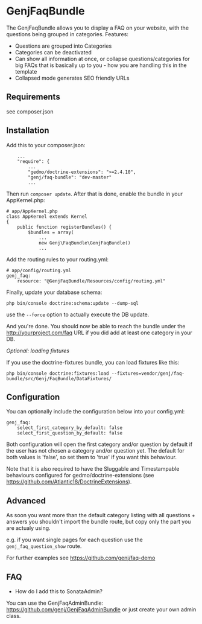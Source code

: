 # GenjFaqBundle

The GenjFaqBundle allows you to display a FAQ on your website, with the questions being grouped in categories. Features:

* Questions are grouped into Categories
* Categories can be deactivated
* Can show all information at once, or collapse questions/categories for big FAQs
 that is basically up to you - how you are handling this in the template
* Collapsed mode generates SEO friendly URLs



## Requirements

see composer.json


## Installation

Add this to your composer.json:

```
    ...
    "require": {
        ...
        "gedmo/doctrine-extensions": ">=2.4.10",
        "genj/faq-bundle": "dev-master"
        ...
```

Then run `composer update`. After that is done, enable the bundle in your AppKernel.php:

```
# app/AppKernel.php
class AppKernel extends Kernel
{
    public function registerBundles() {
        $bundles = array(
            ...
            new Genj\FaqBundle\GenjFaqBundle()
            ...
```

Add the routing rules to your routing.yml:

```
# app/config/routing.yml
genj_faq:
    resource: "@GenjFaqBundle/Resources/config/routing.yml"
```

Finally, update your database schema:

```
php bin/console doctrine:schema:update --dump-sql
```

use the ```--force``` option to actually execute the DB update.

And you're done.
You should now be able to reach the bundle under the http://yourproject.com/faq URL
if you did add at least one category in your DB.


*Optional: loading fixtures*

If you use the doctrine-fixtures bundle, you can load fixtures like this:

```
php bin/console doctrine:fixtures:load --fixtures=vendor/genj/faq-bundle/src/Genj/FaqBundle/DataFixtures/
```


## Configuration

You can optionally include the configuration below into your config.yml:

```
genj_faq:
    select_first_category_by_default: false
    select_first_question_by_default: false
```

Both configuration will open the first category and/or question by default if the user has not
chosen a category and/or question yet. The default for both values is 'false', so set them
to 'true' if you want this behaviour.

Note that it is also required to have the Sluggable and Timestampable behaviours configured for
gedmo/doctrine-extensions (see https://github.com/Atlantic18/DoctrineExtensions).


## Advanced

As soon you want more than the default category listing with all questions + answers you
shouldn't import the bundle route, but copy only the part you are actualy using.

e.g. if you want single pages for each question use the ```genj_faq_question_show``` route.

For further examples see https://github.com/genj/faq-demo


## FAQ

* How do I add this to SonataAdmin?

You can use the GenjFaqAdminBundle:
https://github.com/genj/GenjFaqAdminBundle
or just create your own admin class.

